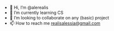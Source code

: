 - 👋 Hi, I’m @alerealis
- 🌱 I’m currently learning CS 
- 💞️ I’m looking to collaborate on any (basic) project
- 📫 How to reach me realisalessia@gmail.com

<!---
alerealis/alerealis is a ✨ special ✨ repository because its `README.md` (this file) appears on your GitHub profile.
You can click the Preview link to take a look at your changes.
--->

